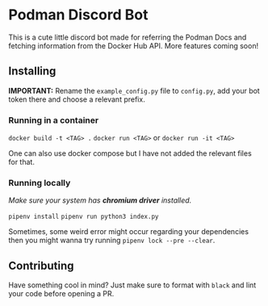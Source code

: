 # Podman Discord Bot

This is a cute little discord bot made for referring the Podman Docs and fetching information from the Docker Hub API. More features coming soon!

## Installing

**IMPORTANT:** Rename the `example_config.py` file to `config.py`, add your bot token there and choose a relevant prefix.

### Running in a container

`docker build -t <TAG> .`
`docker run <TAG>` or `docker run -it <TAG>`

One can also use docker compose but I have not added the relevant files for that.

### Running locally

*Make sure your system has **chromium driver** installed.*

`pipenv install`
`pipenv run python3 index.py`

Sometimes, some weird error might occur regarding your dependencies then you might wanna try running ` pipenv lock --pre --clear `.

## Contributing

Have something cool in mind? Just make sure to format with `black` and lint your code before opening a PR.
